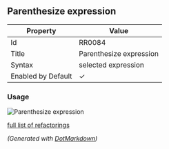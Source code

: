 ## Parenthesize expression

| Property           | Value                   |
| ------------------ | ----------------------- |
| Id                 | RR0084                  |
| Title              | Parenthesize expression |
| Syntax             | selected expression     |
| Enabled by Default | &#x2713;                |

### Usage

![Parenthesize expression](../../images/refactorings/ParenthesizeExpression.png)

[full list of refactorings](Refactorings.md)

*\(Generated with [DotMarkdown](http://github.com/JosefPihrt/DotMarkdown)\)*